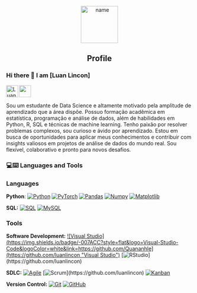 <p align="center">
 <img width="100" height="100" src="https://img.icons8.com/ios-filled/100/name.png" alt="name"/>
 <h2 align="center">Profile</h2>
</p>

### Hi there 👋 I am [Luan Lincon]

<a href="https://www.linkedin.com/in/luanlinconbenjamim/">
  <img align="left" alt="Luan Lincon's LinkdeIN" width="32px" src="https://cdn.jsdelivr.net/npm/simple-icons@v3/icons/linkedin.svg" /img>
</a>
<a href="mailto:luanlinconbenjamim@gmail.com">
  <img src="https://github.com/gauravghongde/social-icons/blob/master/PNG/Black/Gmail_black.png" width="32" height="32"/>
</a>

<br />

<div>
 <p>

Sou um estudante de Data Science e altamente motivado pela amplitude de aprendizado que a área dispõe. Possuo formação acadêmica em estatística, programação e análise de dados, além de habilidades em Python, R, SQL e técnicas de machine learning. Tenho paixão por resolver problemas complexos, sou curioso e ávido por aprendizado. Estou em busca de oportunidades para aplicar meus conhecimentos e contribuir com insights valiosos em projetos de análise de dados do mundo real. Sou flexível, colaborativo e pronto para novos desafios.

</h4>
</div>

### 💻:keyboard: Languages and Tools 

### Languages<sup></sup>

  **Python**:
  [![Python](https://img.shields.io/badge/-Python-black?style=flat&logo=python&)](https://github.com/luanlincon)
  [![PyTorch](https://img.shields.io/badge/-PyTorch-EE4C2C?style=flat&logo=PyTorch&logoColor=white&)](https://github.com/luanlincon)
  [![Pandas](https://img.shields.io/badge/-Pandas-150458?style=flat&logo=Pandas&)](https://github.com/luanlincon)
  [![Numpy](https://img.shields.io/badge/-Numpy-lightgray?style=flat&logo=Numpy&logoColor=white&)](https://github.com/luanlincon)
  [![Matplotlib](https://img.shields.io/badge/-Matplotlib-black?style=flat&logo=Matplotlib&logoColor=white&)](https://github.com/luanlincon)

   **SQL:**
  [![SQL](https://img.shields.io/badge/-SQL-orange?style=flat&logo=sql&)](https://github.com/luanlincon)
  [![MySQL](https://img.shields.io/badge/-MySQL-lightgray?style=flat&logo=mysql&)](https://github.com/luanlincon)

  ### Tools

**Software Development:**
 [![Visual Studio](https://img.shields.io/badge/-007ACC?style=flat&logo=Visual-Studio-Code&logoColor=white&link=https://github.com/Quananhle](https://github.com/luanlincon "Visual Studio")](https://github.com/luanlincon)
 [![RStudio](https://img.shields.io/badge/-75AADB?style=flat&logo=RStudio&logoColor=white&"RStudio")](https://github.com/luanlincon)
 
 **SDLC:**
[![Agile](https://img.shields.io/badge/Agile-blue?style=flat&logo=Agile&logoColor=white&https://github.com/luanlincon "Agile")](https://github.com/luanlincon) [![Scrum](https://img.shields.io/badge/Scrum-green?style=flat&logo=Scrum&logoColor=white&"Scrum")](https://github.com/luanlincon) [![Kanban](https://img.shields.io/badge/Kanban-red?style=flat&logo=Kanban&logoColor=white&)](https://github.com/luanlincon)

**Version Control:**
[![Git](https://img.shields.io/badge/-Git-black?style=flat&logo=git&)](https://github.com/luanlincon)
[![GitHub](https://img.shields.io/badge/-GitHub-181717?style=flat&logo=github&)](https://github.com/luanlincon)



